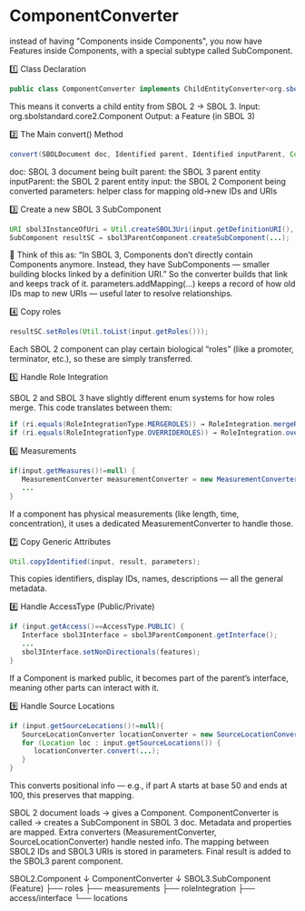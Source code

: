 # ComponentConverter

instead of having "Components inside Components", you now have Features inside Components, with a special subtype called SubComponent.


1️⃣ Class Declaration

```java
public class ComponentConverter implements ChildEntityConverter<org.sbolstandard.core2.Component, Feature>
```

This means it converts a child entity from SBOL 2 → SBOL 3.
Input: org.sbolstandard.core2.Component
Output: a Feature (in SBOL 3)



2️⃣ The Main convert() Method

```java
convert(SBOLDocument doc, Identified parent, Identified inputParent, Component input, Parameters parameters)
```

doc: SBOL 3 document being built
parent: the SBOL 3 parent entity
inputParent: the SBOL 2 parent entity
input: the SBOL 2 Component being converted
parameters: helper class for mapping old→new IDs and URIs


3️⃣ Create a new SBOL 3 SubComponent

```java
URI sbol3InstanceOfUri = Util.createSBOL3Uri(input.getDefinitionURI(), parameters);
SubComponent resultSC = sbol3ParentComponent.createSubComponent(...);
```


🔹 Think of this as:
“In SBOL 3, Components don’t directly contain Components anymore. Instead, they have SubComponents — smaller building blocks linked by a definition URI.”
So the converter builds that link and keeps track of it.
parameters.addMapping(...) keeps a record of how old IDs map to new URIs — useful later to resolve relationships.


4️⃣ Copy roles

```java
resultSC.setRoles(Util.toList(input.getRoles()));
```

Each SBOL 2 component can play certain biological “roles” (like a promoter, terminator, etc.), so these are simply transferred.


5️⃣ Handle Role Integration

SBOL 2 and SBOL 3 have slightly different enum systems for how roles merge.
This code translates between them:

```java
if (ri.equals(RoleIntegrationType.MERGEROLES)) → RoleIntegration.mergeRoles
if (ri.equals(RoleIntegrationType.OVERRIDEROLES)) → RoleIntegration.overrideRoles
```


6️⃣ Measurements

```java
if(input.getMeasures()!=null) {
   MeasurementConverter measurementConverter = new MeasurementConverter();
   ...
}
```

If a component has physical measurements (like length, time, concentration), it uses a dedicated MeasurementConverter to handle those.



7️⃣ Copy Generic Attributes

```java
Util.copyIdentified(input, result, parameters);
```
This copies identifiers, display IDs, names, descriptions — all the general metadata.


8️⃣ Handle AccessType (Public/Private)

```java
if (input.getAccess()==AccessType.PUBLIC) {
   Interface sbol3Interface = sbol3ParentComponent.getInterface();
   ...
   sbol3Interface.setNonDirectionals(features);
}
```

If a Component is marked public, it becomes part of the parent’s interface, meaning other parts can interact with it.



9️⃣ Handle Source Locations

```java
if (input.getSourceLocations()!=null){
   SourceLocationConverter locationConverter = new SourceLocationConverter();			
   for (Location loc : input.getSourceLocations()) {
      locationConverter.convert(...);
   }
}
```
This converts positional info — e.g., if part A starts at base 50 and ends at 100, this preserves that mapping.





SBOL 2 document loads → gives a Component.
ComponentConverter is called → creates a SubComponent in SBOL 3 doc.
Metadata and properties are mapped.
Extra converters (MeasurementConverter, SourceLocationConverter) handle nested info.
The mapping between SBOL2 IDs and SBOL3 URIs is stored in parameters.
Final result is added to the SBOL3 parent component.



SBOL2.Component
    ↓
ComponentConverter
    ↓
SBOL3.SubComponent (Feature)
       ├── roles
       ├── measurements
       ├── roleIntegration
       ├── access/interface
       └── locations
